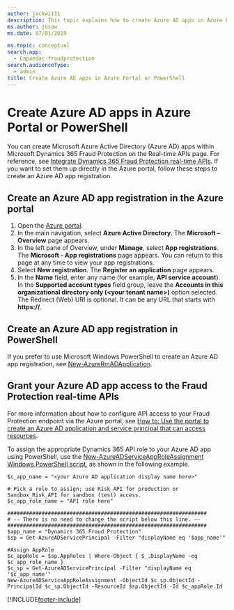```yaml
---
author: jackwi111
description: This topic explains how to create Azure AD apps in Azure Portal or PowerShell for use with Dynamics 365 Fraud Protection.
ms.author: josaw
ms.date: 07/01/2019

ms.topic: conceptual
search.app: 
  - Capaedac-fraudprotection
search.audienceType:
  - admin
title: Create Azure AD apps in Azure Portal or PowerShell 
---
```


# Create Azure AD apps in Azure Portal or PowerShell 

You can create Microsoft Azure Active Directory (Azure AD) apps within Microsoft Dynamics 365 Fraud Protection on the Real-time APIs page. For reference, see [Integrate Dynamics 365 Fraud Protection real-time APIs](integrate-real-time-api.md). If you want to set them up directly in the Azure portal, follow these steps to create an Azure AD app registration. 

## Create an Azure AD app registration in the Azure portal 

1. Open the [Azure portal](https://portal.azure.com).
2. In the main navigation, select **Azure Active Directory**. The **Microsoft – Overview** page appears. 
3. In the left pane of Overview, under **Manage**, select **App registrations**. The **Microsoft - App registrations** page appears. You can return to this page at any time to view your app registrations. 
4. Select **New registration**. The **Register an application** page appears. 
5. In the **Name** field, enter any name (for example, **API service account**). In the **Supported account types** field group, leave the **Accounts in this organizational directory only (\<your tenant name\>)** option selected. The Redirect (Web) URI is optional. It can be any URL that starts with **https://**. 

## Create an Azure AD app registration in PowerShell 
If you prefer to use Microsoft Windows PowerShell to create an Azure AD app registration, see [New-AzureRmADApplication](/powershell/module/azurerm.resources/new-azurermadapplication?preserve-view=true&view=azurermps-6.13.0). 

## Grant your Azure AD app access to the Fraud Protection real-time APIs 
For more information about how to configure API access to your Fraud Protection endpoint via the Azure portal, see [How to: Use the portal to create an Azure AD application and service principal that can access resources](/azure/active-directory/develop/howto-create-service-principal-portal). 

To assign the appropriate Dynamics 365 API role to your Azure AD app using PowerShell, use the [New-AzureADServiceAppRoleAssignment Windows PowerShell script](/powershell/module/azuread/new-azureadserviceapproleassignment?preserve-view=true&view=azureadps-2.0), as shown in the following example. 

```console
$c_app_name = "<your Azure AD application display name here>"

# Pick a role to assign; use Risk_API for production or Sandbox_Risk_API for sandbox (test) access.
$c_app_role_name = "API role here"

################################################################
# -- There is no need to change the script below this line. –- 
################################################################
$app_name = "Dynamics 365 Fraud Protection"
$sp = Get-AzureADServicePrincipal -Filter "displayName eq '$app_name'"

#Assign AppRole
$c_appRole = $sp.AppRoles | Where-Object { $_.DisplayName -eq $c_app_role_name }
$c_sp = Get-AzureADServicePrincipal -Filter "displayName eq '$c_app_name'"
New-AzureADServiceAppRoleAssignment -ObjectId $c_sp.ObjectId -PrincipalId $c_sp.ObjectId -ResourceId $sp.ObjectId -Id $c_appRole.Id 
```


[!INCLUDE[footer-include](includes/footer-banner.md)]
